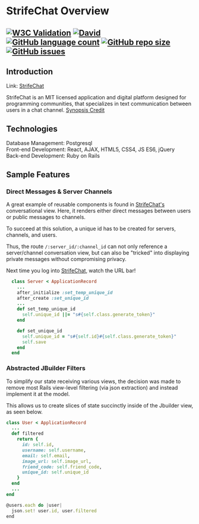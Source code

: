 # StrifeChat Overview
[![W3C Validation](https://img.shields.io/w3c-validation/html?style=for-the-badge&targetUrl=https%3A%2F%2Fstrifechat.herokuapp.com%2F)](https://validator.nu/?doc=https%3A%2F%2Fstrifechat.herokuapp.com%2F) [![David](https://img.shields.io/david/jessewarren-aa/strifechat?style=for-the-badge)](https://github.com/jessewarren-aa/strifechat/network/dependencies) [![GitHub language count](https://img.shields.io/github/languages/count/jessewarren-aa/strifechat?style=for-the-badge)](https://github.com/jessewarren-aa/strifechat/search?l=Ruby) [![GitHub repo size](https://img.shields.io/github/repo-size/jessewarren-aa/strifechat?style=for-the-badge)](https://github.com/jessewarren-aa/strifechat) [![GitHub issues](https://img.shields.io/github/issues/jessewarren-aa/strifechat?style=for-the-badge)](https://github.com/jessewarren-aa/strifechat/issues)
---
## Introduction
Link: [StrifeChat](https://strifechat.herokuapp.com/)  
  
StrifeChat is an MIT licensed application and digital platform designed for programming communities, that specializes in text communication between users in a chat channel. [Synopsis Credit](https://en.wikipedia.org/wiki/Discord_(software))

## Technologies
Database Management: Postgresql  
Front-end Development: React, AJAX, HTML5, CSS4, JS ES6, jQuery  
Back-end Development: Ruby on Rails  

## Sample Features
### Direct Messages & Server Channels

A great example of reusable components is found in [StrifeChat's](https://strifechat.herokuapp.com/) conversational view. Here, it renders either direct messages between users or public messages to channels. 
  
To succeed at this solution, a unique id has to be created for servers, channels, and users.  
  
Thus, the route `/:server_id/:channel_id` can not only reference a server/channel conversation view, but can also be "tricked" into displaying private messages without compromising privacy.  
  
Next time you log into [StrifeChat](https://strifechat.herokuapp.com/), watch the URL bar!

```ruby
  class Server < ApplicationRecord
    ...
    after_initialize :set_temp_unique_id
    after_create :set_unique_id 
    ...
    def set_temp_unique_id
      self.unique_id ||= "s#{self.class.generate_token}"
    end

    def set_unique_id
      self.unique_id = "s#{self.id}#{self.class.generate_token}"
      self.save
    end
  end
```

### Abstracted JBuilder Filters 

To simplify our state receiving various views, the decision was made to remove most Rails view-level filtering (via json extraction) and instead implement it at the model.  
  
This allows us to create slices of state succinctly inside of the Jbuilder view, as seen below.

```ruby
class User < ApplicationRecord
  ...
  def filtered
    return {
      id: self.id,
      username: self.username,
      email: self.email,
      image_url: self.image_url,
      friend_code: self.friend_code,
      unique_id: self.unique_id
    }
  end
  ...
end
```
  
```javascript
@users.each do |user|
  json.set! user.id, user.filtered
end
```